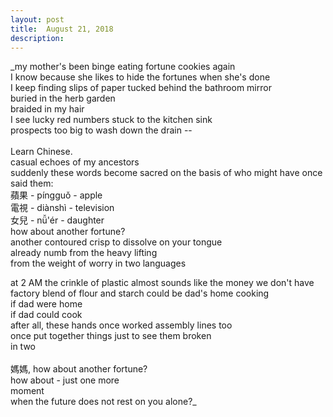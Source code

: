 ```yaml
---
layout:	post
title:	August 21, 2018
description:	
---
```


_my mother's been binge eating fortune cookies again <br>
I know because she likes to hide the fortunes when she's done <br>
I keep finding slips of paper tucked behind the bathroom mirror <br>
buried in the herb garden <br>
braided in my hair <br>
I see lucky red numbers stuck to the kitchen sink <br>
prospects too big to wash down the drain -- <br>
 <br>
Learn Chinese. <br>
casual echoes of my ancestors <br>
suddenly these words become sacred on the basis of who might have once said them: <br>
蘋果 - píngguǒ - apple <br>
電視 - diànshì - television <br>
女兒 - nǚ'ér - daughter <br>
how about another fortune? <br>
another contoured crisp to dissolve on your tongue <br>
already numb from the heavy lifting <br>
from the weight of worry in two languages <br>

at 2 AM the crinkle of plastic almost sounds like the money we don't have <br>
factory blend of flour and starch could be dad's home cooking <br>
if dad were home <br>
if dad could cook <br>
after all, these hands once worked assembly lines too <br>
once put together things just to see them broken  <br>
in two <br>
 <br>
媽媽, how about another fortune? <br>
how about - just one more <br>
moment <br>
when the future does not rest on you alone?_  